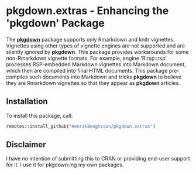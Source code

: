 # pkgdown.extras - Enhancing the 'pkgdown' Package

The **[pkgdown]** package supports only Rmarkdown and knitr vignettes.  Vignettes using other types of vignette engines are not supported and are silently ignored by **pkgdown**. This package provides workarounds for some non-Rmarkdown vignette formats. For example, engine 'R.rsp::rsp' processes RSP-embedded Markdown vignettes into Markdown document, which then are compiled into final HTML documents. This package pre-compiles such documents into Markdown and tricks **pkgdown** to believe they are Rmarkdown vignettes so that they appear as **pkgdown** articles.


## Installation

To install this package, call:

```sh
remotes::install_github("HenrikBengtsson/pkgdown.extras")
```


## Disclaimer

I have no intention of submitting this to CRAN or providing end-user support
for it.  I use it for pkgdown:ing my own packages.


[pkgdown]: https://cran.r-project.org/packagee=pkgdown
